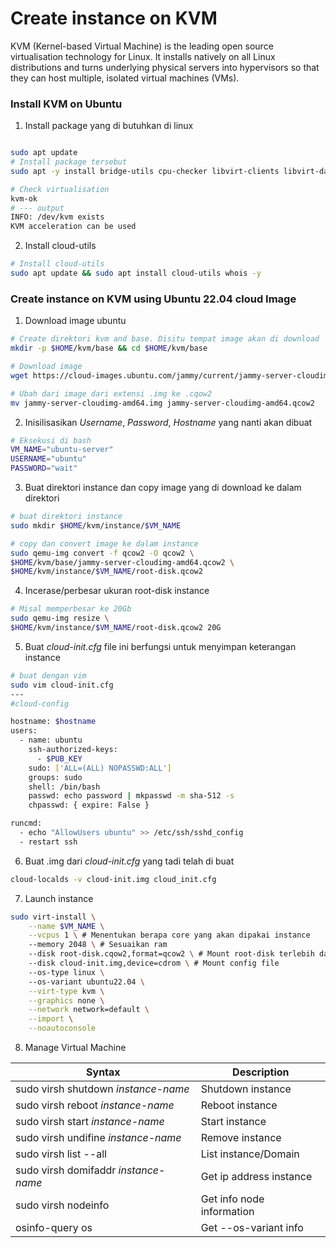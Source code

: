 # Create instance on KVM

KVM (Kernel-based Virtual Machine) is the leading open source virtualisation technology for Linux. It installs natively on all Linux distributions and turns underlying physical servers into hypervisors so that they can host multiple, isolated virtual machines (VMs).

### Install KVM on Ubuntu
1. Install package yang di butuhkan di linux
```bash

sudo apt update
# Install package tersebut
sudo apt -y install bridge-utils cpu-checker libvirt-clients libvirt-daemon qemu qemu-kvm

# Check virtualisation
kvm-ok 
# --- output
INFO: /dev/kvm exists
KVM acceleration can be used
```

2. Install cloud-utils
```bash
# Install cloud-utils
sudo apt update && sudo apt install cloud-utils whois -y
```

### Create instance on KVM using Ubuntu 22.04 cloud Image

1. Download image ubuntu 
```bash
# Create direktori kvm and base. Disitu tempat image akan di download
mkdir -p $HOME/kvm/base && cd $HOME/kvm/base

# Download image 
wget https://cloud-images.ubuntu.com/jammy/current/jammy-server-cloudimg-amd64.img

# Ubah dari image dari extensi .img ke .cqow2
mv jammy-server-cloudimg-amd64.img jammy-server-cloudimg-amd64.qcow2

```
2. Inisilisasikan _Username_, _Password_, _Hostname_ yang nanti akan dibuat 
```bash
# Eksekusi di bash
VM_NAME="ubuntu-server"
USERNAME="ubuntu"
PASSWORD="wait"
```

3. Buat direktori instance dan copy image yang di download ke dalam direktori
```bash
# buat direktori instance
sudo mkdir $HOME/kvm/instance/$VM_NAME

# copy dan convert image ke dalam instance
sudo qemu-img convert -f qcow2 -O qcow2 \
$HOME/kvm/base/jammy-server-cloudimg-amd64.qcow2 \
$HOME/kvm/instance/$VM_NAME/root-disk.qcow2 

```

4. Incerase/perbesar ukuran root-disk instance
```bash
# Misal memperbesar ke 20Gb
sudo qemu-img resize \
$HOME/kvm/instance/$VM_NAME/root-disk.qcow2 20G
```

5. Buat _cloud-init.cfg_ file ini berfungsi untuk menyimpan keterangan instance
```bash
# buat dengan vim
sudo vim cloud-init.cfg
---
#cloud-config

hostname: $hostname
users:
  - name: ubuntu
    ssh-authorized-keys:
      - $PUB_KEY
    sudo: ['ALL=(ALL) NOPASSWD:ALL']
    groups: sudo
    shell: /bin/bash
    passwd: echo password | mkpasswd -m sha-512 -s
    chpasswd: { expire: False }

runcmd:
  - echo "AllowUsers ubuntu" >> /etc/ssh/sshd_config
  - restart ssh

```

6. Buat .img dari _cloud-init.cfg_ yang tadi telah di buat 
```bash
cloud-localds -v cloud-init.img cloud_init.cfg
```

7. Launch instance
```bash
sudo virt-install \
    --name $VM_NAME \
    --vcpus 1 \ # Menentukan berapa core yang akan dipakai instance
    --memory 2048 \ # Sesuaikan ram
    --disk root-disk.cqow2,format=qcow2 \ # Mount root-disk terlebih dahulu
    --disk cloud-init.img,device=cdrom \ # Mount config file
    --os-type linux \ 
    --os-variant ubuntu22.04 \
    --virt-type kvm \
    --graphics none \
    --network network=default \
    --import \
    --noautoconsole
```

8. Manage Virtual Machine

| Syntax      | Description |
| ----------- | ----------- |
| sudo virsh shutdown _instance-name_ | Shutdown instance         | 
| sudo virsh reboot _instance-name_   | Reboot instance           |
| sudo virsh start _instance-name_    | Start instance            |
| sudo virsh undifine _instance-name_ | Remove instance           |
| sudo virsh list --all               | List instance/Domain      |
| sudo virsh domifaddr _instance-name_| Get ip address instance   |
| sudo virsh nodeinfo                 | Get info node information |
| osinfo-query os                     | Get --os-variant info     |
